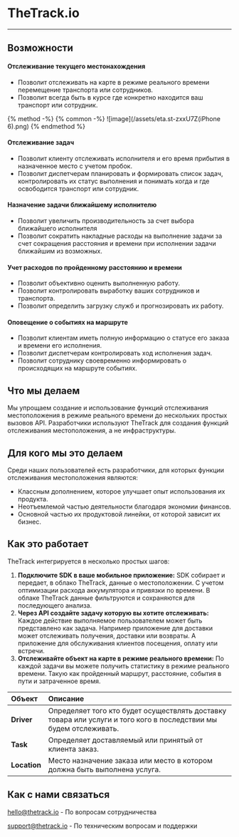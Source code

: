 # TheTrack.io
---

## Возможности
#### Отслеживание текущего местонахождения
* Позволит отслеживать на карте в режиме реального времени перемещение транспорта или сотрудников.
* Позволит всегда быть в курсе где конкретно находится ваш транспорт или сотрудник.



{% method -%}
{% common -%}
![image](/assets/eta.st-zxxU7Z\(iPhone 6\).png)
{% endmethod %}

#### Отслеживание задач
* Позволит клиенту отслеживать исполнителя и его время прибытия в назначенное место c учетом пробок.
* Позволит диспетчерам планировать и формировать список задач, контролировать их статус выполнения и понимать когда и где освободится транспорт или сотрудник.

#### Назначение задачи ближайшему исполнителю
* Позволит увеличить производительность за счет выбора ближайшего исполнителя 
* Позволит сократить накладные расходы на выполнение задачи за счет сокращения расстояния и времени при исполнении задачи ближайшим из возможных.

#### Учет расходов по пройденному расстоянию и времени
* Позволит объективно оценить выполненную работу.
* Позволит контролировать выработку ваших сотрудников и транспорта.
* Позволит определить загрузку служб и прогнозировать их работу.

#### Оповещение о событиях на маршруте
* Позволит клиентам иметь полную информацию о статусе его заказа и времени его исполнения.
* Позволит диспетчерам контролировать ход исполнения задач.
* Позволит сотруднику своевременно информировать о происходящих на маршруте событиях.

## Что мы делаем
Мы упрощаем создание и использование функций отслеживания местоположения в режиме реального времени до нескольких простых вызовов API. Разработчики используют TheTrack для создания функций отслеживания местоположения, а не инфраструктуры.

## Для кого мы это делаем
Среди наших пользователей есть разработчики, для которых функции отслеживания местоположения являются:

* Классным дополнением, которое улучшает опыт использования их продукта.
* Неотъемлемой частью деятельности благодаря экономии финансов.
* Основной частью их продуктовой линейки, от которой зависит их бизнес.

## Как это работает

TheTrack интегрируется в несколько простых шагов:

1. **Подключите SDK в ваше мобильное приложение:**
SDK собирает и передает, в облако TheTrack, данные о местоположении. C учетом оптимизации расхода аккумулятора и привязки по времени. В облаке TheTrack данные фильтруются и сохраняются для последующего анализа.
2. **Через API создайте задачу которую вы хотите отслеживать:**
Каждое действие выполняемое пользователем может быть представлено как задача. Например приложение для доставки может отслеживать получения, доставки или возвраты. А приложение для обслуживания клиентов посещения, оплату или встречи.
3. **Отслеживайте объект на карте в режиме реального времени:**
По каждой задачи вы можете получить статистику в режиме реального времени. Такую как пройденный маршрут, расстояние, события в пути и затраченное время.

| Объект | Описание |
| :--- | :--- |
| **Driver** | Определяет того кто будет осуществлять доставку товара или услуги и того кого в последствии мы будем отслеживать. |
| **Task** | Определяет доставляемый или принятый от клиента заказ. |
| **Location** | Место назначение заказа или место в котором должна быть выполнена услуга. |

## Как с нами связаться
[hello@thetrack.io](mailto:opoldushina@thetrack.io) - По вопросам сотрудничества

[support@thetrack.io](mailto:tkozhevnikov@thetrack.io) - По техническим вопросам и поддержки

